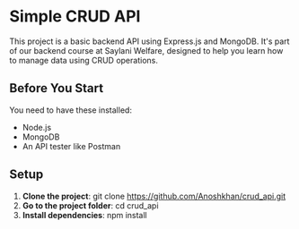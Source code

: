 # Simple CRUD API

This project is a basic backend API using Express.js and MongoDB. It's part of our backend course at Saylani Welfare, designed to help you learn how to manage data using CRUD operations.

## Before You Start

You need to have these installed:
- Node.js
- MongoDB
- An API tester like Postman

## Setup

1. **Clone the project**:
git clone https://github.com/Anoshkhan/crud_api.git
2. **Go to the project folder**:
cd crud_api
3. **Install dependencies**:
   npm install
